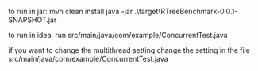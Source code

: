 to run in jar:
  mvn clean install
  java -jar .\target\RTreeBenchmark-0.0.1-SNAPSHOT.jar 


to run in idea:
  run src/main/java/com/example/ConcurrentTest.java



if you want to change the multithread setting 
change the setting in the file src/main/java/com/example/ConcurrentTest.java
  
